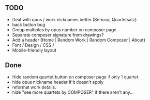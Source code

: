 ## TODO
* Deal with opus / work nicknames better (Serioso, Quartetsatz)
* back button bug
* Group multiples by opus number on composer page
* Separate composer signature from drawings?
* Add a header (Home | Random Work | Random Composer | About)
* Font / Design / CSS / 
* Mobile-friendly layout


## Done
* Hide random quartet button on composer page if only 1 quartet
* hide opus nickname header if it doesn't apply
* reformat work details.
* hide "see more quartets by COMPOSER" if there aren't any...

